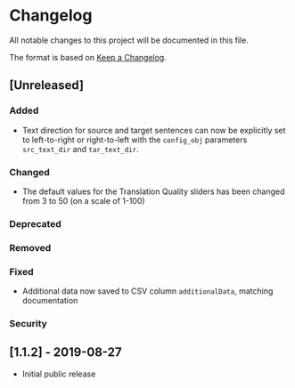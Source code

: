 # Changelog

All notable changes to this project will be documented in this file.

The format is based on [Keep a Changelog](https://keepachangelog.com/en/1.0.0/).

## [Unreleased]
### Added
- Text direction for source and target sentences can now be explicitly
  set to left-to-right or right-to-left with the `config_obj`
  parameters `src_text_dir` and `tar_text_dir`.

### Changed
- The default values for the Translation Quality sliders has been
  changed from 3 to 50 (on a scale of 1-100)

### Deprecated
### Removed
### Fixed
- Additional data now saved to CSV column `additionalData`, matching
  documentation

### Security

## [1.1.2] - 2019-08-27
- Initial public release
